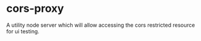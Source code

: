# cors-proxy
A utility node server which will allow accessing the cors restricted resource for ui testing.
